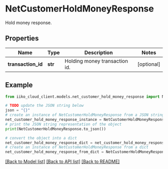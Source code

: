 # NetCustomerHoldMoneyResponse

Hold money response.

## Properties

Name | Type | Description | Notes
------------ | ------------- | ------------- | -------------
**transaction_id** | **str** | Holding money transaction id. | [optional] 

## Example

```python
from iiko_cloud_client.models.net_customer_hold_money_response import NetCustomerHoldMoneyResponse

# TODO update the JSON string below
json = "{}"
# create an instance of NetCustomerHoldMoneyResponse from a JSON string
net_customer_hold_money_response_instance = NetCustomerHoldMoneyResponse.from_json(json)
# print the JSON string representation of the object
print(NetCustomerHoldMoneyResponse.to_json())

# convert the object into a dict
net_customer_hold_money_response_dict = net_customer_hold_money_response_instance.to_dict()
# create an instance of NetCustomerHoldMoneyResponse from a dict
net_customer_hold_money_response_from_dict = NetCustomerHoldMoneyResponse.from_dict(net_customer_hold_money_response_dict)
```
[[Back to Model list]](../README.md#documentation-for-models) [[Back to API list]](../README.md#documentation-for-api-endpoints) [[Back to README]](../README.md)


